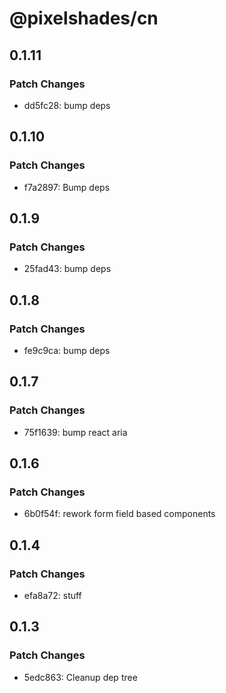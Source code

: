 # @pixelshades/cn

## 0.1.11

### Patch Changes

- dd5fc28: bump deps

## 0.1.10

### Patch Changes

- f7a2897: Bump deps

## 0.1.9

### Patch Changes

- 25fad43: bump deps

## 0.1.8

### Patch Changes

- fe9c9ca: bump deps

## 0.1.7

### Patch Changes

- 75f1639: bump react aria

## 0.1.6

### Patch Changes

- 6b0f54f: rework form field based components

## 0.1.4

### Patch Changes

- efa8a72: stuff

## 0.1.3

### Patch Changes

- 5edc863: Cleanup dep tree

